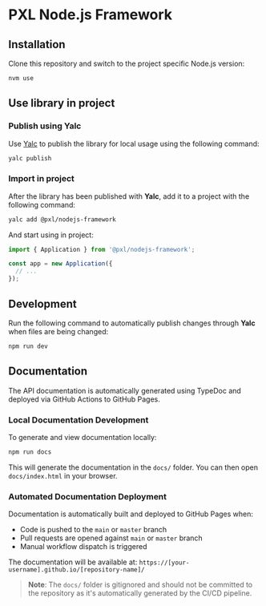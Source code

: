 # PXL Node.js Framework

## Installation

Clone this repository and switch to the project specific Node.js version:

```sh
nvm use
```

## Use library in project

### Publish using Yalc

Use [Yalc](https://github.com/wclr/yalc) to publish the library for local usage using the following command:

```sh
yalc publish
```

### Import in project

After the library has been published with **Yalc**, add it to a project with the following command:

```sh
yalc add @pxl/nodejs-framework
```

And start using in project:

```ts
import { Application } from '@pxl/nodejs-framework';

const app = new Application({
  // ...
});
```

## Development

Run the following command to automatically publish changes through **Yalc** when files are being changed:

```sh
npm run dev
```

## Documentation

The API documentation is automatically generated using TypeDoc and deployed via GitHub Actions to GitHub Pages.

### Local Documentation Development

To generate and view documentation locally:

```sh
npm run docs
```

This will generate the documentation in the `docs/` folder. You can then open `docs/index.html` in your browser.

### Automated Documentation Deployment

Documentation is automatically built and deployed to GitHub Pages when:
- Code is pushed to the `main` or `master` branch
- Pull requests are opened against `main` or `master` branch
- Manual workflow dispatch is triggered

The documentation will be available at: `https://[your-username].github.io/[repository-name]/`

> **Note**: The `docs/` folder is gitignored and should not be committed to the repository as it's automatically generated by the CI/CD pipeline.
